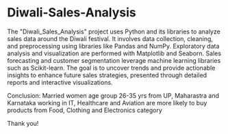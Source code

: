 # Diwali-Sales-Analysis
The "Diwali_Sales_Analysis" project uses Python and its libraries to analyze sales data around the Diwali festival. It involves data collection, cleaning, and preprocessing using libraries like Pandas and NumPy. Exploratory data analysis and visualization are performed with Matplotlib and Seaborn. Sales forecasting and customer segmentation leverage machine learning libraries such as Scikit-learn. The goal is to uncover trends and provide actionable insights to enhance future sales strategies, presented through detailed reports and interactive visualizations.

Conclusion:
Married women age group 26-35 yrs from UP, Maharastra and Karnataka working in IT, Healthcare and Aviation are more likely to buy products from Food, Clothing and Electronics category

Thank you!
